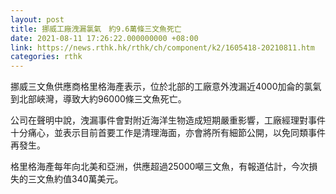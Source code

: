 ```yaml
---
layout: post
title: 挪威工廠洩漏氯氣　約9.6萬條三文魚死亡
date: 2021-08-11 17:26:22.000000000 +08:00
link: https://news.rthk.hk/rthk/ch/component/k2/1605418-20210811.htm
categories: rthk
---
```


挪威三文魚供應商格里格海產表示，位於北部的工廠意外洩漏近4000加侖的氯氣到北部峽灣，導致大約96000條三文魚死亡。

公司在聲明中說，洩漏事件會對附近海洋生物造成短期嚴重影響，工廠經理對事件十分痛心，並表示目前首要工作是清理海面，亦會將所有細節公開，以免同類事件再發生。

格里格海產每年向北美和亞洲，供應超過25000噸三文魚，有報道估計，今次損失的三文魚約值340萬美元。
